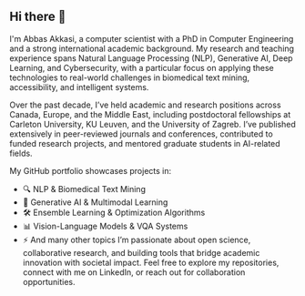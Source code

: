 ## Hi there 👋
I'm Abbas Akkasi, a computer scientist with a PhD in Computer Engineering and a strong international academic background. My research and teaching experience spans Natural Language Processing (NLP), Generative AI, Deep Learning, and Cybersecurity, with a particular focus on applying these technologies to real-world challenges in biomedical text mining, accessibility, and intelligent systems.

Over the past decade, I’ve held academic and research positions across Canada, Europe, and the Middle East, including postdoctoral fellowships at Carleton University, KU Leuven, and the University of Zagreb. I’ve published extensively in peer-reviewed journals and conferences, contributed to funded research projects, and mentored graduate students in AI-related fields.

My GitHub portfolio showcases projects in:

- 🔍 NLP & Biomedical Text Mining
- 🧠 Generative AI & Multimodal Learning
- 🛠️ Ensemble Learning & Optimization Algorithms
- 📊 Vision-Language Models & VQA Systems
- ⚡ And many other topics
I’m passionate about open science, collaborative research, and building tools that bridge academic innovation with societal impact. Feel free to explore my repositories, connect with me on LinkedIn, or reach out for collaboration opportunities.
<!--
**akkasi/akkasi** is a ✨ _special_ ✨ repository because its `README.md` (this file) appears on your GitHub profile.

Here are some ideas to get you started:

- 🔭 I’m currently working on ...
- 🌱 I’m currently learning ...
- 👯 I’m looking to collaborate on ...
- 🤔 I’m looking for help with ...
- 💬 Ask me about ...
- 📫 How to reach me: ...
- 😄 Pronouns: ...
- ⚡ Fun fact: ...
-->
